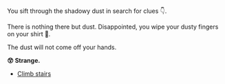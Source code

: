 You sift through the shadowy dust in search for clues 👇.

There is nothing there but dust. Disappointed, you wipe your dusty fingers on your shirt 👕. 

The dust will not come off your hands. 

**😲 Strange.**

* [Climb stairs](../3/1.md)